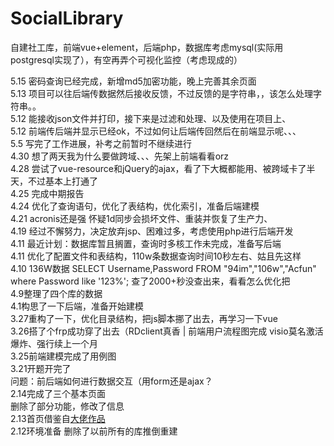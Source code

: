 # SocialLibrary
自建社工库，前端vue+element，后端php，数据库考虑mysql(实际用postgresql实现了），有空再弄个可视化监控（考虑现成的）<br>

5.15 密码查询已经完成，新增md5加密功能，晚上完善其余页面 <br>
5.13 项目可以往后端传数据然后接收反馈，不过反馈的是字符串，，该怎么处理字符串。。<br>
5.12 能接收json文件并打印，接下来是过滤和处理、以及使用在项目上、<br>
5.12 前端传后端并显示已经ok，不过如何让后端传回然后在前端显示呢、、、<br>
5.5  写完了工作进展，补考之前暂时不继续进行<br>
4.30 想了两天我为什么要做跨域、、、先架上前端看看orz<br>
4.28 尝试了vue-resource和jQuery的ajax，看了下大概都能用、被跨域卡了半天，不过基本上打通了<br>
4.25 完成中期报告<br>
4.24 优化了查询语句，优化了表结构，优化索引，准备后端建模<br>
4.21 acronis还是强 怀疑1d同步会损坏文件、重装并恢复了生产力、<br>
4.19 经过不懈努力，决定放弃jsp、困难过多，考虑使用php进行后端开发<br>
4.11 最近计划：数据库暂且搁置，查询时多核工作未完成，准备写后端<br>
4.11 优化了配置文件和表结构，110w条数据查询时间10秒左右、姑且先这样<br>
4.10 136W数据 SELECT Username,Password FROM "94im","106w","Acfun" where Password like '123%'; 查了2000+秒没查出来，看看怎么优化把<br>
4.9整理了四个库的数据<br>
4.1构思了一下后端，准备开始建模<br>
3.27重构了一下，优化目录结构，把js脚本挪了出去，再学习一下vue<br>
3.26搭了个frp成功穿了出去（RDclient真香   | 前端用户流程图完成  visio莫名激活爆炸、强行续上一个月<br>
3.25前端建模完成了用例图<br>
3.21开题开完了<br>
问题：前后端如何进行数据交互（用form还是ajax？<br>
2.14完成了三个基本页面<br>
删除了部分功能，修改了信息<br>
2.13首页借鉴自<a href="https://github.com/dmego/home.github.io">大佬作品</a><br>
2.12环境准备  删除了以前所有的库推倒重建<br>
